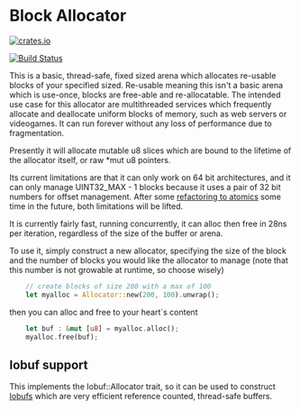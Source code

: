 
# Block Allocator

[![crates.io](https://img.shields.io/crates/v/iobuf.svg)](https://crates.io/crates/block_allocator/)

[![Build Status](https://travis-ci.org/rrichardson/block_alloc.svg?branch=master)](https://travis-ci.org/rrichardson/block_alloc)

This is a basic, thread-safe, fixed sized arena which allocates re-usable blocks
of your specified sized. Re-usable meaning this isn't a basic arena which is
use-once, blocks are free-able and re-allocatable. The intended use case for this
allocator are multithreaded services which frequently allocate and deallocate uniform blocks of
memory, such as web servers or videogames.  It can run forever without any loss of performance
due to fragmentation.

Presently it will allocate mutable u8 slices which are bound to the lifetime of the allocator itself, or raw *mut u8
pointers.

Its current limitations are that it can only work on 64 bit architectures, and it can only manage UINT32_MAX - 1 blocks because it uses a pair of 32 bit numbers
for offset management.  After some [refactoring to atomics](https://github.com/rust-lang/rust/issues/24564) some time in
    the future, both limitations will be lifted.

It is currently fairly fast, running concurrently, it can alloc then free in 28ns per iteration, regardless of the size
of the buffer or arena.

To use it, simply construct a new allocator, specifying the size of the block and the number of blocks you would like
the allocator to manage (note that this number is not growable at runtime, so choose wisely)

```rust
    // create blocks of size 200 with a max of 100
    let myalloc = Allocator::new(200, 100).unwrap();
```

then you can alloc and free to your heart`s content

```rust
    let buf : &mut [u8] = myalloc.alloc();
    myalloc.free(buf);
```

## Iobuf support

This implements the Iobuf::Allocator trait, so it can be used to construct [Iobufs](https://github.com/cgaebel/iobuf)
which are very efficient reference counted, thread-safe buffers.


